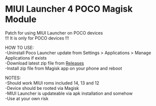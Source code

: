 # MIUI Launcher 4 POCO Magisk Module
Patch for using MIUI Launcher on POCO devices  
!!! It is only for POCO devices !!!  
  
HOW TO USE:  
-Uninstall Poco Launcher update from Settings > Applications > Manage Applications if exists  
-Download latest zip file from [Releases](https://github.com/symbuzzer/MIUI-Launcher-4-POCO-Magisk-Module/releases)  
-Install zip file from Magisk app on your phone and reboot  
  
NOTES:   
-Should work MIUI roms included 14, 13 and 12  
-Device should be rooted via Magisk  
-MIUI Launcher is updateable via apk installation and somehow  
-Use at your own risk  
